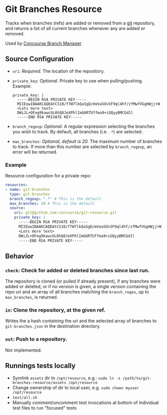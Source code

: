 # Git Branches Resource

Tracks when branches (refs) are added or removed from a [git](http://git-scm.com/) repository,
and returns a list of all current branches whenever any are added or removed.

Used by [Concourse Branch Manager](https://github.com/pivotaltracker/concourse-branch-manager)

## Source Configuration

* `uri`: *Required.* The location of the repository.

* `private_key`: *Optional.* Private key to use when pulling/pushing.
    Example:
    ```
    private_key: |
      -----BEGIN RSA PRIVATE KEY-----
      MIIEowIBAAKCAQEAtCS10/f7W7lkQaSgD/mVeaSOvSF9ql4hf/zfMwfVGgHWjj+W
      <Lots more text>
      DWiJL+OFeg9kawcUL6hQ8JeXPhlImG6RTUffma9+iGQyyBMCGd1l
      -----END RSA PRIVATE KEY-----
    ```

* `branch_regexp`: *Optional.*  A regular expression selecting the branches you wish to track.
  By default, all branches (i.e. `.*`) are selected.

* `max_branches`: *Optional, default is 20.*  The maximum number of branches to track.  If
  more than this number are selected by `branch_regexp`, an error will be returned.

### Example

Resource configuration for a private repo:

``` yaml
resources:
- name: git-branches
  type: git-branches
  branch_regexp: ".*" # This is the default
  max_branches: 20 # This is the default
  source:
    uri: git@github.com:concourse/git-resource.git
    private_key: |
      -----BEGIN RSA PRIVATE KEY-----
      MIIEowIBAAKCAQEAtCS10/f7W7lkQaSgD/mVeaSOvSF9ql4hf/zfMwfVGgHWjj+W
      <Lots more text>
      DWiJL+OFeg9kawcUL6hQ8JeXPhlImG6RTUffma9+iGQyyBMCGd1l
      -----END RSA PRIVATE KEY-----
```

## Behavior

### `check`: Check for added or deleted branches since last run.

The repository is cloned (or pulled if already present), if any branches
were added or deleted, or if no version is given, a single version
containing the repo uri and an array of all branches matching the
`branch_regex`, up to `max_branches`, is returned.

### `in`: Clone the repository, at the given ref.

Writes the a hash containing the uri and the selected array of branches to
`git-branches.json` in the destination directory.

### `out`: Push to a repository.

Not implemented.

## Runnings tests locally

* Symlink `assets` dir to `/opt/resource`,
  e.g.: `sudo ln -s /path/to/git-branches-resource/assets /opt/resource`
* Change ownership of dir to local user, e.g. `sudo chown myuser /opt/resource`  
* `test/all.sh`
* Manually comment/uncomment test invocations at bottom of individual test
  files to run "focused" tests
